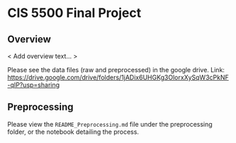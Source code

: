 # CIS 5500 Final Project

## Overview
< Add overview text... >

Please see the data files (raw and preprocessed) in the google drive.
Link: https://drive.google.com/drive/folders/1jADix6UHGKg3OlorxXySqW3cPkNF-qIP?usp=sharing

## Preprocessing

Please view the `README_Preprocessing.md` file under the preprocessing folder,
or the notebook detailing the process.
